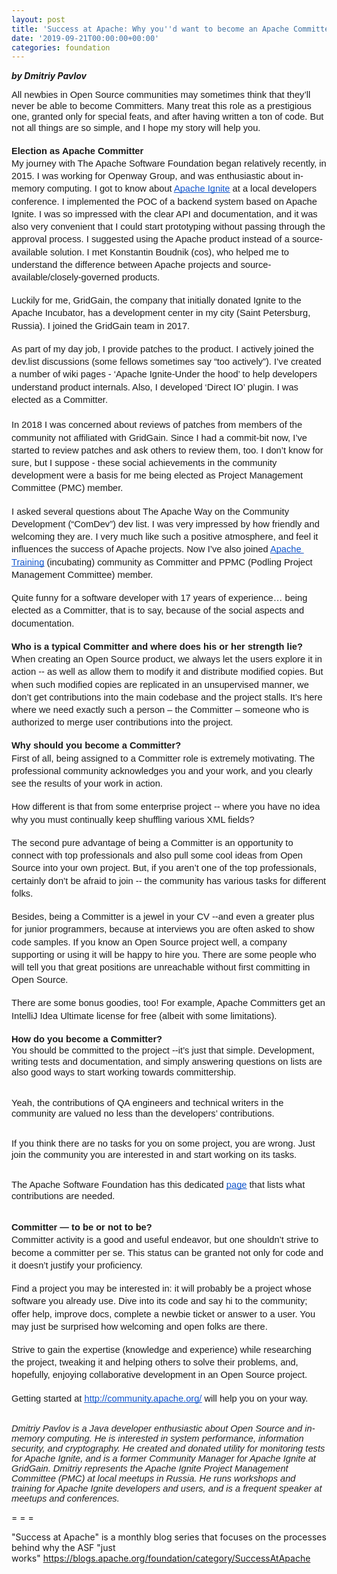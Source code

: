 ```yaml
---
layout: post
title: 'Success at Apache: Why you''d want to become an Apache Committer'
date: '2019-09-21T00:00:00+00:00'
categories: foundation
---
```

<div><span id="docs-internal-guid-1e8a84ab-7fff-c311-1841-01317a7f8ec5"> 
      <p><strong><em>by Dmitriy Pavlov</em></strong></p> 
      <h1 dir="ltr" style="line-height: 1.2; margin-top: 0pt; margin-bottom: 0pt;"><span style="background-color: transparent; font-family: Arial; font-size: 11pt; white-space: pre-wrap; font-weight: normal;">All newbies in Open Source communities may sometimes think that they’ll never be able to become Committers. Many treat this role as a prestigious one, granted only for special feats, and after having written a ton of code. But not all things are so simple, and I hope my story will help you.&nbsp;</span></h1><br /> 
      <p dir="ltr" style="line-height: 1.38; margin-top: 0pt; margin-bottom: 0pt;"><span style="font-size: 11pt; font-family: Arial; background-color: transparent; font-weight: 700; font-variant-numeric: normal; font-variant-east-asian: normal; vertical-align: baseline; white-space: pre-wrap;">Election as Apache Committer</span></p> 
      <p dir="ltr" style="line-height: 1.38; margin-top: 0pt; margin-bottom: 0pt;"><span style="font-size: 11pt; font-family: Arial; background-color: transparent; font-variant-numeric: normal; font-variant-east-asian: normal; vertical-align: baseline; white-space: pre-wrap;">My journey with The Apache Software Foundation began relatively recently, in 2015. I was working for Openway Group, and was enthusiastic about in-memory computing. I got to know about </span><a href="https://ignite.apache.org"><span style="font-size: 11pt; font-family: Arial; color: #1155cc; background-color: transparent; font-variant-numeric: normal; font-variant-east-asian: normal; text-decoration-line: underline; text-decoration-skip-ink: none; vertical-align: baseline; white-space: pre-wrap;">Apache Ignite</span></a><span style="font-size: 11pt; font-family: Arial; background-color: transparent; font-variant-numeric: normal; font-variant-east-asian: normal; vertical-align: baseline; white-space: pre-wrap;"> at a local developers conference. I implemented the POC of a backend system based on Apache Ignite. I was so impressed with the clear API and documentation, and it was also very convenient that I could start prototyping without passing through the approval process. I suggested using the Apache product instead of a source-available solution. I met Konstantin Boudnik (cos), who helped me to understand the difference between Apache projects and source-available/closely-governed products.</span></p><br /> 
      <p dir="ltr" style="line-height: 1.38; margin-top: 0pt; margin-bottom: 0pt;"><span style="font-size: 11pt; font-family: Arial; background-color: transparent; font-variant-numeric: normal; font-variant-east-asian: normal; vertical-align: baseline; white-space: pre-wrap;">Luckily for me, GridGain, the company that initially donated Ignite to the Apache Incubator, has a development center in my city (Saint Petersburg, Russia). I joined the GridGain team in 2017.</span></p><br /> 
      <p dir="ltr" style="line-height: 1.38; margin-top: 0pt; margin-bottom: 0pt;"><span style="font-size: 11pt; font-family: Arial; background-color: transparent; font-variant-numeric: normal; font-variant-east-asian: normal; vertical-align: baseline; white-space: pre-wrap;">As part of my day job, I provide patches to the product. I actively joined the dev.list discussions (some fellows sometimes say “too actively”). I’ve created a number of wiki pages - ‘Apache Ignite-Under the hood’ to help developers understand product internals. Also, I developed ‘Direct IO’ plugin. I was elected as a Committer.</span></p> 
      <p dir="ltr" style="line-height: 1.38; margin-top: 0pt; margin-bottom: 0pt;"><span style="font-size: 11pt; font-family: Arial; background-color: transparent; font-variant-numeric: normal; font-variant-east-asian: normal; vertical-align: baseline; white-space: pre-wrap;"> </span></p> 
      <p dir="ltr" style="line-height: 1.38; margin-top: 0pt; margin-bottom: 0pt;"><span style="font-size: 11pt; font-family: Arial; background-color: transparent; font-variant-numeric: normal; font-variant-east-asian: normal; vertical-align: baseline; white-space: pre-wrap;">In 2018 I was concerned about reviews of patches from members of the community not affiliated with GridGain. Since I had a commit-bit now, I’ve started to review patches and ask others to review them, too. I don’t know for sure, but I suppose - these social achievements in the community development were a basis for me being elected as Project Management Committee (PMC) member.&nbsp;</span></p><br /> 
      <p dir="ltr" style="line-height: 1.38; margin-top: 0pt; margin-bottom: 0pt;"><span style="font-size: 11pt; font-family: Arial; background-color: transparent; font-variant-numeric: normal; font-variant-east-asian: normal; vertical-align: baseline; white-space: pre-wrap;">I asked several questions about The Apache Way on the Community Development (“ComDev”) dev list. I was very impressed by how friendly and welcoming they are. I very much like such a positive atmosphere, and feel it influences the success of Apache projects. Now I’ve also joined </span><a href="http://training.apache.org/"><span style="font-size: 11pt; font-family: Arial; color: #1155cc; background-color: transparent; font-variant-numeric: normal; font-variant-east-asian: normal; text-decoration-line: underline; text-decoration-skip-ink: none; vertical-align: baseline; white-space: pre-wrap;">Apache Training</span></a><span style="font-size: 11pt; font-family: Arial; background-color: transparent; font-variant-numeric: normal; font-variant-east-asian: normal; vertical-align: baseline; white-space: pre-wrap;"> (incubating) community as Committer and PPMC (Podling Project Management Committee) member.</span></p><br /> 
      <p dir="ltr" style="line-height: 1.38; margin-top: 0pt; margin-bottom: 0pt;"><span style="font-size: 11pt; font-family: Arial; background-color: transparent; font-variant-numeric: normal; font-variant-east-asian: normal; vertical-align: baseline; white-space: pre-wrap;">Quite funny for a software developer with 17 years of experience… being elected as a Committer, that is to say, because of the social aspects and documentation.&nbsp;</span></p><br /> 
      <p dir="ltr" style="line-height: 1.38; margin-top: 0pt; margin-bottom: 0pt;"><span style="font-size: 11pt; font-family: Arial; background-color: transparent; font-weight: 700; font-variant-numeric: normal; font-variant-east-asian: normal; vertical-align: baseline; white-space: pre-wrap;">Who is a typical Committer and where does his or her strength lie?</span></p> 
      <p dir="ltr" style="line-height: 1.38; margin-top: 0pt; margin-bottom: 0pt;"><span style="font-size: 11pt; font-family: Arial; background-color: transparent; font-variant-numeric: normal; font-variant-east-asian: normal; vertical-align: baseline; white-space: pre-wrap;">When creating an Open Source product, we always let the users explore it in action -- as well as allow them to modify it and distribute modified copies. But when such modified copies are replicated in an unsupervised manner, we don’t get contributions into the main codebase and the project stalls. It’s here where we need exactly such a person – the Committer – someone who is authorized to merge user contributions into the project.</span></p><br /> 
      <p dir="ltr" style="line-height: 1.38; margin-top: 0pt; margin-bottom: 0pt;"><span style="font-size: 11pt; font-family: Arial; background-color: transparent; font-weight: 700; font-variant-numeric: normal; font-variant-east-asian: normal; vertical-align: baseline; white-space: pre-wrap;">Why should you become a Committer?</span></p> 
      <p dir="ltr" style="line-height: 1.38; margin-top: 0pt; margin-bottom: 0pt;"><span style="font-size: 11pt; font-family: Arial; background-color: transparent; font-variant-numeric: normal; font-variant-east-asian: normal; vertical-align: baseline; white-space: pre-wrap;">First of all, being assigned to a Committer role is extremely motivating. The professional community acknowledges you and your work, and you clearly see the results of your work in action.</span></p><br /> 
      <p dir="ltr" style="line-height: 1.38; margin-top: 0pt; margin-bottom: 0pt;"><span style="font-size: 11pt; font-family: Arial; background-color: transparent; font-variant-numeric: normal; font-variant-east-asian: normal; vertical-align: baseline; white-space: pre-wrap;">How different is that from some enterprise project -- where you have no idea why you must continually keep shuffling various XML fields?</span></p><br /> 
      <p dir="ltr" style="line-height: 1.38; margin-top: 0pt; margin-bottom: 0pt;"><span style="font-size: 11pt; font-family: Arial; background-color: transparent; font-variant-numeric: normal; font-variant-east-asian: normal; vertical-align: baseline; white-space: pre-wrap;">The second pure advantage of being a Committer is an opportunity to connect with top professionals and also pull some cool ideas from Open Source into your own project. But, if you aren’t one of the top professionals, certainly don’t be afraid to join -- the community has various tasks for different folks.</span></p><br /> 
      <p dir="ltr" style="line-height: 1.38; margin-top: 0pt; margin-bottom: 0pt;"><span style="font-size: 11pt; font-family: Arial; background-color: transparent; font-variant-numeric: normal; font-variant-east-asian: normal; vertical-align: baseline; white-space: pre-wrap;">Besides, being a Committer is a jewel in your CV --and even a greater plus for junior programmers, because at interviews you are often asked to show code samples. If you know an Open Source project well, a company supporting or using it will be happy to hire you. There are some people who will tell you that great positions are unreachable without first committing in Open Source.</span></p><br /> 
      <p dir="ltr" style="line-height: 1.38; margin-top: 0pt; margin-bottom: 0pt;"><span style="font-size: 11pt; font-family: Arial; background-color: transparent; font-variant-numeric: normal; font-variant-east-asian: normal; vertical-align: baseline; white-space: pre-wrap;">There are some bonus goodies, too! For example, Apache Committers get an IntelliJ Idea Ultimate license for free (albeit with some limitations).</span></p><br /> 
      <p dir="ltr" style="line-height: 1.38; margin-top: 0pt; margin-bottom: 0pt;"><span style="font-size: 11pt; font-family: Arial; background-color: transparent; font-weight: 700; font-variant-numeric: normal; font-variant-east-asian: normal; vertical-align: baseline; white-space: pre-wrap;">How do you become a Committer?</span></p> 
      <p dir="ltr" style="line-height: 1.2; margin-top: 0pt; margin-bottom: 23pt;"><span style="font-size: 11pt; font-family: Arial; background-color: transparent; font-variant-numeric: normal; font-variant-east-asian: normal; vertical-align: baseline; white-space: pre-wrap;">You should be committed to the project --it’s just that simple. Development, writing tests and documentation, and simply answering questions on lists are also good ways to start working towards committership.</span></p> 
      <p dir="ltr" style="line-height: 1.2; margin-top: 0pt; margin-bottom: 23pt;"><span style="font-size: 11pt; font-family: Arial; background-color: transparent; font-variant-numeric: normal; font-variant-east-asian: normal; vertical-align: baseline; white-space: pre-wrap;"></span><span style="background-color: transparent; font-family: Arial; font-size: 11pt; white-space: pre-wrap;">Yeah, the contributions of QA engineers and technical writers in the community are valued no less than the developers’ contributions.</span></p> 
      <p dir="ltr" style="line-height: 1.2; margin-top: 0pt; margin-bottom: 23pt;"><span style="background-color: transparent; font-family: Arial; font-size: 11pt; white-space: pre-wrap;"></span><span style="background-color: transparent; font-family: Arial; font-size: 11pt; white-space: pre-wrap;">If you think there are no tasks for you on some project, you are wrong. Just join the community you are interested in and start working on its tasks.&nbsp;</span></p> 
      <p dir="ltr" style="line-height: 1.2; margin-top: 0pt; margin-bottom: 23pt;"><span style="background-color: transparent; font-family: Arial; font-size: 11pt; white-space: pre-wrap;"></span><span style="background-color: transparent; font-variant-numeric: normal; font-variant-east-asian: normal; font-size: 11pt; font-family: Arial; vertical-align: baseline; white-space: pre-wrap;">The Apache Software Foundation has this dedicated </span><a href="https://helpwanted.apache.org/"><span style="font-size: 11pt; font-family: Arial; color: #1155cc; background-color: transparent; font-variant-numeric: normal; font-variant-east-asian: normal; text-decoration-line: underline; text-decoration-skip-ink: none; vertical-align: baseline; white-space: pre-wrap;">page</span></a><span style="background-color: transparent; font-variant-numeric: normal; font-variant-east-asian: normal; font-size: 11pt; font-family: Arial; vertical-align: baseline; white-space: pre-wrap;"> that lists what contributions are needed.&nbsp;&nbsp;</span></p> 
      <p dir="ltr" style="line-height: 1.38; margin-top: 0pt; margin-bottom: 0pt;"><span style="font-size: 11pt; font-family: Arial; background-color: transparent; font-weight: 700; font-variant-numeric: normal; font-variant-east-asian: normal; vertical-align: baseline; white-space: pre-wrap;">Committer — to be or not to be?</span></p> 
      <p dir="ltr" style="line-height: 1.38; margin-top: 0pt; margin-bottom: 0pt;"><span style="font-size: 11pt; font-family: Arial; background-color: transparent; font-variant-numeric: normal; font-variant-east-asian: normal; vertical-align: baseline; white-space: pre-wrap;">Committer activity is a good and useful endeavor, but one shouldn’t strive to become a committer per se. This status can be granted not only for code and it doesn’t justify your proficiency.&nbsp;</span></p><br /> 
      <p dir="ltr" style="line-height: 1.38; margin-top: 0pt; margin-bottom: 0pt;"><span style="font-size: 11pt; font-family: Arial; background-color: transparent; font-variant-numeric: normal; font-variant-east-asian: normal; vertical-align: baseline; white-space: pre-wrap;">Find a project you may be interested in: it will probably be a project whose software you already use. Dive into its code and say hi to the community; offer help, improve docs, complete a newbie ticket or answer to a user. You may just be surprised how welcoming and open folks are there.</span></p><br /> 
      <p dir="ltr" style="line-height: 1.38; margin-top: 0pt; margin-bottom: 0pt;"><span style="font-size: 11pt; font-family: Arial; background-color: transparent; font-variant-numeric: normal; font-variant-east-asian: normal; vertical-align: baseline; white-space: pre-wrap;">Strive to gain the expertise (knowledge and experience) while researching the project, tweaking it and helping others to solve their problems, and, hopefully, enjoying collaborative development in an Open Source project.</span></p><br /> 
      <p dir="ltr" style="line-height: 1.38; margin-top: 0pt; margin-bottom: 0pt;"><span style="font-size: 11pt; font-family: Arial; background-color: transparent; font-variant-numeric: normal; font-variant-east-asian: normal; vertical-align: baseline; white-space: pre-wrap;">Getting started at </span><a href="http://community.apache.org/"><span style="font-size: 11pt; font-family: Arial; color: #1155cc; background-color: transparent; font-variant-numeric: normal; font-variant-east-asian: normal; text-decoration-line: underline; text-decoration-skip-ink: none; vertical-align: baseline; white-space: pre-wrap;">http://community.apache.org/</span></a><span style="font-size: 11pt; font-family: Arial; background-color: transparent; font-variant-numeric: normal; font-variant-east-asian: normal; vertical-align: baseline; white-space: pre-wrap;"> will help you on your way.</span></p> 
      <p><span style="font-size: 11pt; font-family: Arial; color: #212121; font-style: italic; font-variant-numeric: normal; font-variant-east-asian: normal; vertical-align: baseline; white-space: pre-wrap;"><br /></span><span style="font-size: 11pt; font-family: Arial; color: #212121; font-style: italic; font-variant-numeric: normal; font-variant-east-asian: normal; vertical-align: baseline; white-space: pre-wrap;">Dmitriy Pavlov is a Java developer enthusiastic about Open Source and in-memory computing. He is interested in system performance, information security, and cryptography. He created and donated utility for monitoring tests for Apache Ignite, and is a former Community Manager for Apache Ignite at GridGain. Dmitriy represents the Apache Ignite Project Management Committee (PMC) at local meetups in Russia. He runs workshops and training for Apache Ignite developers and users, and is a frequent speaker at meetups </span><span style="font-size: 11pt; font-family: Arial; color: #212121; background-color: transparent; font-style: italic; font-variant-numeric: normal; font-variant-east-asian: normal; vertical-align: baseline; white-space: pre-wrap;">and </span><span style="font-size: 11pt; font-family: Arial; color: #212121; font-style: italic; font-variant-numeric: normal; font-variant-east-asian: normal; vertical-align: baseline; white-space: pre-wrap;">conferences.</span></p></span> 
    <p>= = =</p> 
  </div> 
  <div> 
    <p>&quot;Success at Apache&quot; is a monthly blog series that focuses on the processes behind why the ASF &quot;just works&quot;&nbsp;<a href="https://blogs.apache.org/foundation/category/SuccessAtApache">https://blogs.apache.org/foundation/category/SuccessAtApache</a></p> 
  </div>
